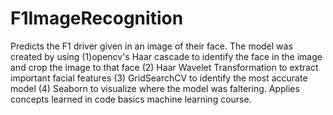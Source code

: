# F1ImageRecognition
Predicts the F1 driver given in an image of their face. 
The model was created by using (1)opencv's Haar cascade to identify the face in the image and crop the image to that face (2) Haar Wavelet Transformation to extract important facial features (3) GridSearchCV to identify the most accurate model (4) Seaborn to visualize where the model was faltering.
Applies concepts learned in code basics machine learning course.
